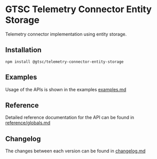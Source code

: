 # GTSC Telemetry Connector Entity Storage

Telemetry connector implementation using entity storage.

## Installation

```shell
npm install @gtsc/telemetry-connector-entity-storage
```

## Examples

Usage of the APIs is shown in the examples [examples.md](examples.md)

## Reference

Detailed reference documentation for the API can be found in [reference/globals.md](reference/globals.md)

## Changelog

The changes between each version can be found in [changelog.md](changelog.md)
